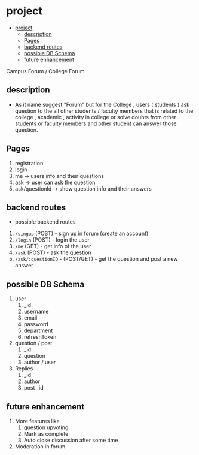 # project

- [project](#project)
  - [description](#description)
  - [Pages](#pages)
  - [backend routes](#backend-routes)
  - [possible DB Schema](#possible-db-schema)
  - [future enhancement](#future-enhancement)


Campus Forum / College Forum 

## description 

- As it name suggest "Forum" but for the College , users ( students ) ask question to the all other students / faculty members that is related to the college , academic , activity in college or solve doubts from other students or faculty members and other student can answer those question.


## Pages

1. registration 
2. login
3. me -> users info and their questions
4. ask -> user can ask the question 
5. ask/questionId -> show question info and their answers 


## backend routes
- possible backend routes


1. `/singup` (POST) - sign up in forum (create an account)
2. `/login` (POST) - login the user
3. `/me` (GET) - get info of the user
4. `/ask` (POST) - ask the question
5. `/ask/:questionID` - (POST/GET) - get the question and post a new answer


## possible DB Schema

1. user
   1. _id
   2. username
   3. email
   4. password
   5. department
   6. refreshToken
2. question / post
   1. _id
   2. question
   3. author / user
3. Replies
   1. _id
   2. author
   3. post _id


## future enhancement 
1. More features like
   1. question upvoting
   2. Mark as complete 
   3. Auto close discussion after some time 
2. Moderation in forum 
